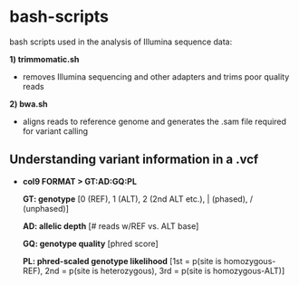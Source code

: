 # bash-scripts
bash scripts used in the analysis of Illumina sequence data:

**1) trimmomatic.sh**

- removes Illumina sequencing and other adapters and trims poor quality reads

**2) bwa.sh**

- aligns reads to reference genome and generates the .sam file required for variant calling

## Understanding variant information in a .vcf

- **col9 FORMAT > GT:AD:GQ:PL**

  **GT: genotype** [0 (REF), 1 (ALT), 2 (2nd ALT etc.), | (phased), / (unphased)]
  
  **AD: allelic depth** [# reads w/REF vs. ALT base]
  
  **GQ: genotype quality** [phred score]
  
  **PL: phred-scaled genotype likelihood** [1st = p(site is homozygous-REF), 2nd = p(site is heterozygous), 3rd = p(site is homozygous-ALT)]
